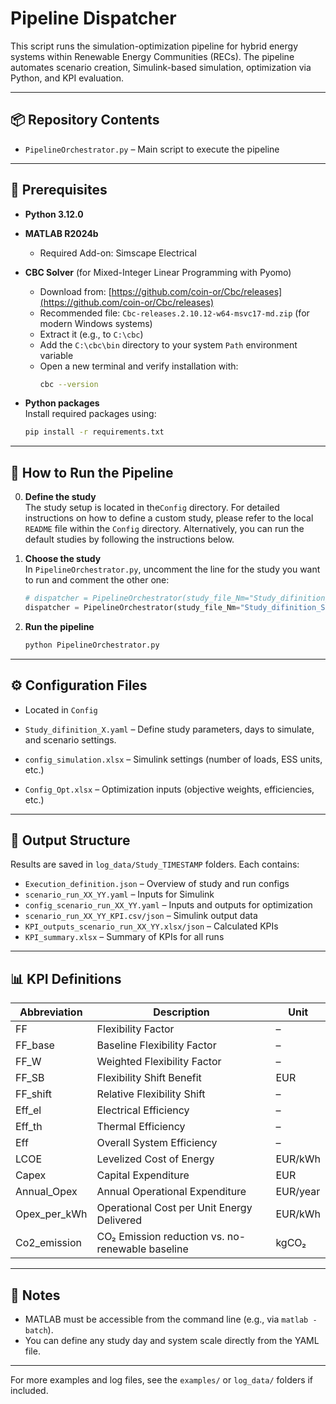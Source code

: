 
# Pipeline Dispatcher

This script runs the simulation-optimization pipeline for hybrid energy systems within Renewable Energy Communities (RECs). The pipeline automates scenario creation, Simulink-based simulation, optimization via Python, and KPI evaluation.

---

## 📦 Repository Contents

- `PipelineOrchestrator.py` – Main script to execute the pipeline

---

## 🔧 Prerequisites

- **Python 3.12.0**
- **MATLAB R2024b**
  - Required Add-on: Simscape Electrical
- **CBC Solver** (for Mixed-Integer Linear Programming with Pyomo)  
  - Download from: [https://github.com/coin-or/Cbc/releases](https://github.com/coin-or/Cbc/releases)  
  - Recommended file: `Cbc-releases.2.10.12-w64-msvc17-md.zip` (for modern Windows systems)  
  - Extract it (e.g., to `C:\cbc`)  
  - Add the `C:\cbc\bin` directory to your system `Path` environment variable  
  - Open a new terminal and verify installation with:
    ```bash
    cbc --version
    ```

- **Python packages**  
  Install required packages using:
  ```bash
  pip install -r requirements.txt

---

## 🚀 How to Run the Pipeline
0. **Define the study**  
   The study setup is located in the`Config` directory. For detailed instructions on how to define a custom study, please refer to the local `README` file within the `Config` directory. Alternatively, you can run the default studies by following the instructions below.

1. **Choose the study**  
   In `PipelineOrchestrator.py`, uncomment the line for the study you want to run and comment the other one:
   ```python
   # dispatcher = PipelineOrchestrator(study_file_Nm="Study_difinition_Portici")
   dispatcher = PipelineOrchestrator(study_file_Nm="Study_difinition_Soria")
   ```

2. **Run the pipeline**
   ```bash
   python PipelineOrchestrator.py
   ```

---

## ⚙️ Configuration Files
- Located in `Config`

- `Study_difinition_X.yaml` – Define study parameters, days to simulate, and scenario settings.
- `config_simulation.xlsx` – Simulink settings (number of loads, ESS units, etc.)
- `Config_Opt.xlsx` – Optimization inputs (objective weights, efficiencies, etc.)

---

## 📁 Output Structure

Results are saved in `log_data/Study_TIMESTAMP` folders. Each contains:

- `Execution_definition.json` – Overview of study and run configs
- `scenario_run_XX_YY.yaml` – Inputs for Simulink
- `config_scenario_run_XX_YY.yaml` – Inputs and outputs for optimization
- `scenario_run_XX_YY_KPI.csv/json` – Simulink output data
- `KPI_outputs_scenario_run_XX_YY.xlsx/json` – Calculated KPIs
- `KPI_summary.xlsx` – Summary of KPIs for all runs

---

## 📊 KPI Definitions

| Abbreviation   | Description                                                  | Unit       |
|----------------|--------------------------------------------------------------|------------|
| FF             | Flexibility Factor                                           | –          |
| FF_base        | Baseline Flexibility Factor                                  | –          |
| FF_W           | Weighted Flexibility Factor                                  | –          |
| FF_SB          | Flexibility Shift Benefit                                    | EUR        |
| FF_shift       | Relative Flexibility Shift                                   | –          |
| Eff_el         | Electrical Efficiency                                        | –          |
| Eff_th         | Thermal Efficiency                                           | –          |
| Eff            | Overall System Efficiency                                    | –          |
| LCOE           | Levelized Cost of Energy                                     | EUR/kWh    |
| Capex          | Capital Expenditure                                          | EUR        |
| Annual_Opex    | Annual Operational Expenditure                               | EUR/year   |
| Opex_per_kWh   | Operational Cost per Unit Energy Delivered                   | EUR/kWh    |
| Co2_emission   | CO₂ Emission reduction vs. no-renewable baseline             | kgCO₂      |

---

## 📎 Notes

- MATLAB must be accessible from the command line (e.g., via `matlab -batch`).
- You can define any study day and system scale directly from the YAML file.

---

For more examples and log files, see the `examples/` or `log_data/` folders if included.
